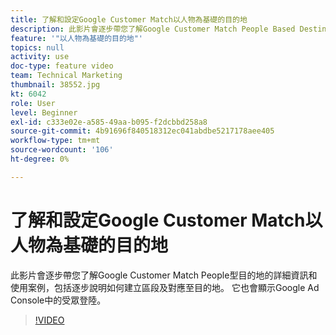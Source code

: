 ```yaml
---
title: 了解和設定Google Customer Match以人物為基礎的目的地
description: 此影片會逐步帶您了解Google Customer Match People Based Destination的詳細資訊和使用案例，包括建立區段及對應至目的地的逐步說明。 它也會顯示Google Ad Console中的受眾登陸。
feature: '"以人物為基礎的目的地"'
topics: null
activity: use
doc-type: feature video
team: Technical Marketing
thumbnail: 38552.jpg
kt: 6042
role: User
level: Beginner
exl-id: c333e02e-a585-49aa-b095-f2dcbbd258a8
source-git-commit: 4b91696f840518312ec041abdbe5217178aee405
workflow-type: tm+mt
source-wordcount: '106'
ht-degree: 0%

---
```


# 了解和設定Google Customer Match以人物為基礎的目的地

此影片會逐步帶您了解Google Customer Match People型目的地的詳細資訊和使用案例，包括逐步說明如何建立區段及對應至目的地。 它也會顯示Google Ad Console中的受眾登陸。

>[!VIDEO](https://video.tv.adobe.com/v/38552/?quality=12&learn=on)
